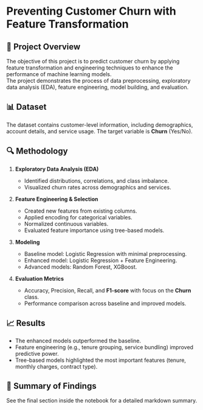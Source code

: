 # Preventing Customer Churn with Feature Transformation

## 📖 Project Overview
The objective of this project is to predict customer churn by applying feature transformation and engineering techniques to enhance the performance of machine learning models.  
The project demonstrates the process of data preprocessing, exploratory data analysis (EDA), feature engineering, model building, and evaluation.

## 📊 Dataset
The dataset contains customer-level information, including demographics, account details, and service usage. The target variable is **Churn** (Yes/No).

## 🔍 Methodology
1. **Exploratory Data Analysis (EDA)**  
   - Identified distributions, correlations, and class imbalance.  
   - Visualized churn rates across demographics and services.

2. **Feature Engineering & Selection**  
   - Created new features from existing columns.  
   - Applied encoding for categorical variables.  
   - Normalized continuous variables.  
   - Evaluated feature importance using tree-based models.

3. **Modeling**  
   - Baseline model: Logistic Regression with minimal preprocessing.  
   - Enhanced model: Logistic Regression + Feature Engineering.  
   - Advanced models: Random Forest, XGBoost.  

4. **Evaluation Metrics**  
   - Accuracy, Precision, Recall, and **F1-score** with focus on the **Churn** class.  
   - Performance comparison across baseline and improved models.

## 📈 Results
- The enhanced models outperformed the baseline.  
- Feature engineering (e.g., tenure grouping, service bundling) improved predictive power.  
- Tree-based models highlighted the most important features (tenure, monthly charges, contract type).

## 📝 Summary of Findings
See the final section inside the notebook for a detailed markdown summary.
